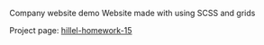 Company website demo
Website made with using SCSS and grids

Project page: [hillel-homework-15](https://panisil.github.io/hillel-homework-16/)
